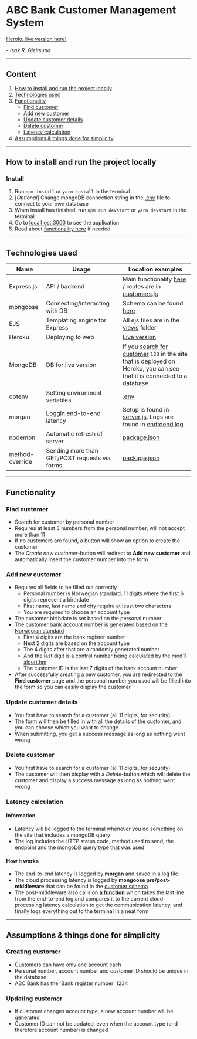 # ABC Bank Customer Management System

[Heroku live version here!](https://abcbank-customer-management.herokuapp.com/)

_- Isak R. Gjeitsund_

---

## Content

1. [How to install and run the project locally](#how-to-install-and-run-the-project-locally)
2. [Technologies used](#technologies-used)
3. [Functionality](#functionality)
    - [Find customer](#find-customer)
    - [Add new customer](#add-new-customer)
    - [Update customer details](#update-customer-details)
    - [Delete customer](#delete-customer)
    - [Latency calculation](#latency-calculation)
4. [Assumptions & things done for simplicity](#assumptions-&-things-done-for-simplicity)

---

## How to install and run the project locally

### Install

1. Run `npm install` or `yarn install` in the terminal
2. [_Optional_] Change mongoDB connection string in the [.env](./.env) file to connect to your own database
3. When install has finished, run `npm run devstart` or `yarn devstart` in the terminal
4. Go to [localhost:3000](http://localhost:3000) to see the application
5. Read about [functionality here](#functionality) if needed

---

## Technologies used

| Name            | Usage                                         | Location examples                                                                                                                                                                      |
| --------------- | --------------------------------------------- | -------------------------------------------------------------------------------------------------------------------------------------------------------------------------------------- |
| Express.js      | API / backend                                 | Main functionality [here](./server.js) / routes are in [customers.js](./routes/customers.js)                                                                                           |
| mongoose        | Connecting/interacting with DB                | Schema can be found [here](./models/customer.js)                                                                                                                                       |
| EJS             | Templating engine for Express                 | All ejs files are in the [views](./views) folder                                                                                                                                       |
| Heroku          | Deploying to web                              | [Live version](https://abcbank-customer-management.herokuapp.com/)                                                                                                                     |
| MongoDB         | DB for live version                           | If you [search for customer](https://abcbank-customer-management.herokuapp.com/customers) `123` in the site that is deployed on Heroku, you can see that it is connected to a database |
| dotenv          | Setting environment variables                 | [.env](./.env)                                                                                                                                                                         |
| morgan          | Loggin end-to-end latency                     | Setup is found in [server.js](./server.js). Logs are found in [endtoend.log](./logs/endtoend.log)                                                                                      |
| nodemon         | Automatic refresh of server                   | [package.json](./package.json)                                                                                                                                                         |
| method-override | Sending more than GET/POST requests via forms | [package.json](./package.json)                                                                                                                                                         |

---

## Functionality

### Find customer

-   Search for customer by personal number
-   Requires at least 3 numbers from the personal number, will not accept more than 11
-   If no customers are found, a button will show an option to create the customer
-   The _Create new customer_-button will redirect to **Add new customer** and automatically insert the customer number into the form

### Add new customer

-   Requires all fields to be filled out correctly
    -   Personal number is Norwegian standard, 11 digits where the first 6 digits represent a birthdate
    -   First name, last name and city require at least two characters
    -   You are required to choose an account type
-   The customer birthdate is set based on the personal number
-   The customer bank account number is generated based on [the Norwegian standard](https://no.wikipedia.org/wiki/Kontonummer)
    -   First 4 digits are the bank register number
    -   Next 2 digits are based on the account type
    -   The 4 digits after that are a randomly generated number
    -   And the last digit is a control number being calculated by the [mod11 algorithm](./public/javascripts/generateAccountNumber.js)
    -   The customer ID is the last 7 digits of the bank account number
-   After successfully creating a new customer, you are redirected to the **Find customer** page and the personal number you used will be filled into the form so you can easily display the customer

### Update customer details

-   You first have to search for a customer (all 11 digits, for security)
-   The form will then be filled in with all the details of the customer, and you can choose which you want to change
-   When submitting, you get a success message as long as nothing went wrong

### Delete customer

-   You first have to search for a customer (all 11 digits, for security)
-   The customer will then display with a _Delete_-button which will delete the customer and display a success message as long as nothing went wrong

### Latency calculation

#### Information

-   Latency will be logged to the terminal whenever you do something on the site that includes a mongoDB query
-   The log includes the HTTP status code, method used to send, the endpoint and the mongoDB query type that was used

#### How it works

-   The end-to-end latency is logged by **morgan** and saved in a log file
-   The cloud processing latency is logged by **mongoose pre/post-middleware** that can be found in the [customer schema](./models/customer.js)
-   The post-middleware also calls on **[a function](./scripts/latency.js)** which takes the last line from the end-to-end log and compares it to the current cloud processing latency calculation to get the communication latency, and finally logs everything out to the terminal in a neat form

---

## Assumptions & things done for simplicity

### Creating customer

-   Customers can have only one account each
-   Personal number, account number and customer ID should be unique in the database
-   ABC Bank has the 'Bank register number' 1234

### Updating customer

-   If customer changes account type, a new account number will be generated
-   Customer ID can not be updated, even when the account type (and therefore account number) is changed
